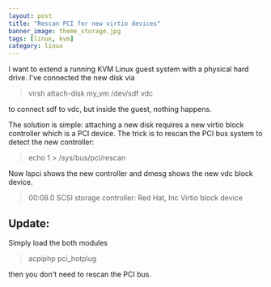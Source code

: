 ```yaml
---
layout: post
title: "Rescan PCI for new virtio devices"
banner_image: theme_storage.jpg
tags: [linux, kvm]
category: linux
---
```


I want to extend a running KVM Linux guest system with a physical hard drive. I've connected the new disk via

> virsh attach-disk my_vm /dev/sdf vdc

to connect sdf to vdc, but inside the guest, nothing happens.

The solution is simple: attaching a new disk requires a new virtio block controller which is a PCI device. The trick is to rescan the PCI bus system to detect the new controller:

> echo 1 > /sys/bus/pci/rescan

Now lspci shows the new controller and dmesg shows the new vdc block device.

> 00:08.0 SCSI storage controller: Red Hat, Inc Virtio block device

## Update:

Simply load the both modules

>    acpiphp
>    pci_hotplug

then you don't need to rescan the PCI bus.
